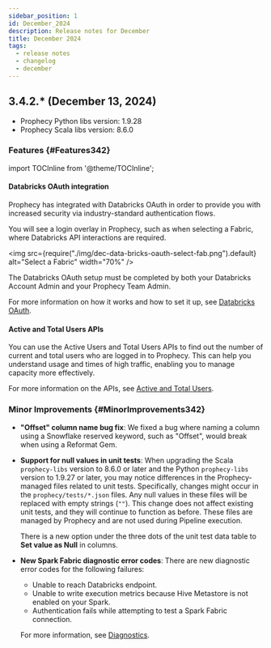 ```yaml
---
sidebar_position: 1
id: December_2024
description: Release notes for December
title: December 2024
tags:
  - release notes
  - changelog
  - december
---
```


## 3.4.2.\* (December 13, 2024)

- Prophecy Python libs version: 1.9.28
- Prophecy Scala libs version: 8.6.0

### Features {#Features342}

import TOCInline from '@theme/TOCInline';

<TOCInline toc={toc}
  minHeadingLevel={4}
  maxHeadingLevel={4}
/>

#### Databricks OAuth integration

Prophecy has integrated with Databricks OAuth in order to provide you with increased security via industry-standard authentication flows.

You will see a login overlay in Prophecy, such as when selecting a Fabric, where Databricks API interactions are required.

<img
src={require("./img/dec-data-bricks-oauth-select-fab.png").default}
alt="Select a Fabric"
width="70%"
/>

The Databricks OAuth setup must be completed by both your Databricks Account Admin and your Prophecy Team Admin.

For more information on how it works and how to set it up, see [Databricks OAuth](../../architecture/self-hosted/authentication/databricks-oauth.md).

#### Active and Total Users APIs

You can use the Active Users and Total Users APIs to find out the number of current and total users who are logged in to Prophecy. This can help you understand usage and times of high traffic, enabling you to manage capacity more effectively.

For more information on the APIs, see [Active and Total Users](../../concepts/teamuser.md#active-and-total-users).

### Minor Improvements {#MinorImprovements342}

- **"Offset" column name bug fix**: We fixed a bug where naming a column using a Snowflake reserved keyword, such as "Offset", would break when using a Reformat Gem.

- **Support for null values in unit tests**: When upgrading the Scala `prophecy-libs` version to 8.6.0 or later and the Python `prophecy-libs` version to 1.9.27 or later, you may notice differences in the Prophecy-managed files related to unit tests. Specifically, changes might occur in the `prophecy/tests/*.json` files. Any null values in these files will be replaced with empty strings (`""`). This change does not affect existing unit tests, and they will continue to function as before. These files are managed by Prophecy and are not used during Pipeline execution.

  There is a new option under the three dots of the unit test data table to **Set value as Null** in columns.

- **New Spark Fabric diagnostic error codes**: There are new diagnostic error codes for the following failures:

  - Unable to reach Databricks endpoint.
  - Unable to write execution metrics because Hive Metastore is not enabled on your Spark.
  - Authentication fails while attempting to test a Spark Fabric connection.

  For more information, see [Diagnostics](../../Spark/fabrics/diagnostics.md).
